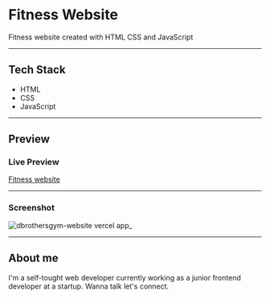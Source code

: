 # Fitness Website

Fitness website created with HTML CSS and JavaScript

<hr>

## Tech Stack

- HTML 
- CSS
- JavaScript

<hr>

## Preview

### Live Preview
[Fitness website](https://dbrothersgym-website.vercel.app/)

<hr>

### Screenshot
![dbrothersgym-website vercel app_](https://user-images.githubusercontent.com/95171638/232578479-7ca7a568-0853-44c3-b5fb-f479e37d8559.png)

<hr>

## About me
I'm a self-tought web developer currently working as a junior frontend developer at a startup. Wanna talk let's connect.
